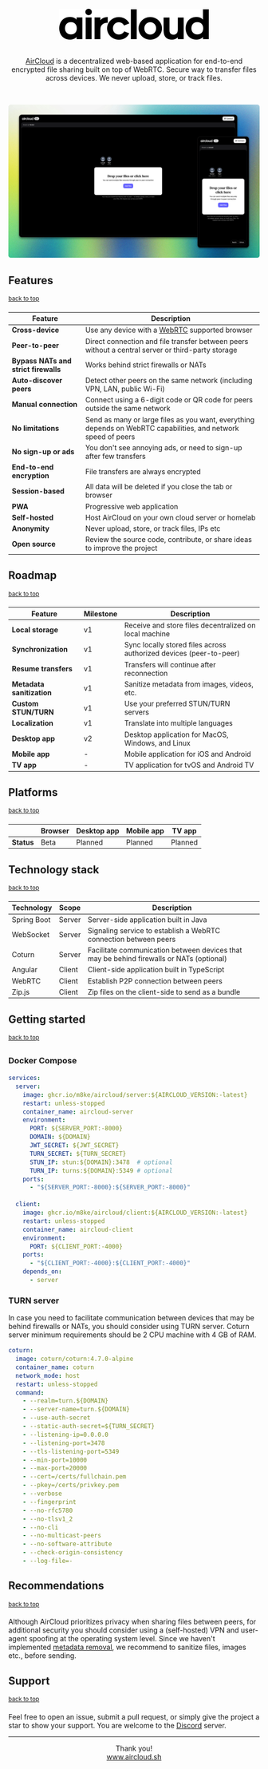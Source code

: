 <a name="top"></a>

<div align="center">

<a href="https://github.com/m8ke/aircloud">
    <picture>
        <source media="(prefers-color-scheme: dark)" srcset="docs/aircloud-white.svg">
        <source media="(prefers-color-scheme: light)" srcset="docs/aircloud-black.svg">
        <img alt="AirCloud" src="docs/aircloud-black.svg">
    </picture>
</a>

<br>
<br>

<p>
<a href="https://aircloud.sh" target="_blank">AirCloud</a> is a decentralized web-based application for end-to-end encrypted file sharing built on top of WebRTC. Secure
way to transfer files across devices. We never upload, store, or track files.
</p>

</div>

<br>

![aircloud-cover.png](docs/aircloud-cover.png)

## Features

<sup><a href="#top">back to top</a></sup>

| Feature                              | Description                                                                                                    |
|--------------------------------------|----------------------------------------------------------------------------------------------------------------|
| **Cross-device**                     | Use any device with a [WebRTC](https://developer.mozilla.org/en-US/docs/Web/API/WebRTC_API) supported browser  |
| **Peer-to-peer**                     | Direct connection and file transfer between peers without a central server or third-party storage              |
| **Bypass NATs and strict firewalls** | Works behind strict firewalls or NATs                                                                          |
| **Auto-discover peers**              | Detect other peers on the same network (including VPN, LAN, public Wi-Fi)                                      |
| **Manual connection**                | Connect using a 6-digit code or QR code for peers outside the same network                                     |
| **No limitations**                   | Send as many or large files as you want, everything depends on WebRTC capabilities, and network speed of peers |
| **No sign-up or ads**                | You don't see annoying ads, or need to sign-up after few transfers                                             |
| **End-to-end encryption**            | File transfers are always encrypted                                                                            |
| **Session-based**                    | All data will be deleted if you close the tab or browser                                                       |
| **PWA**                              | Progressive web application                                                                                    |
| **Self-hosted**                      | Host AirCloud on your own cloud server or homelab                                                              |
| **Anonymity**                        | Never upload, store, or track files, IPs etc                                                                   |
| **Open source**                      | Review the source code, contribute, or share ideas to improve the project                                      |

## Roadmap

<sup><a href="#top">back to top</a></sup>

| Feature                   | Milestone | Description                                                        |
|---------------------------|-----------|--------------------------------------------------------------------|
| **Local storage**         | v1        | Receive and store files decentralized on local machine             |
| **Synchronization**       | v1        | Sync locally stored files across authorized devices (peer-to-peer) |
| **Resume transfers**      | v1        | Transfers will continue after reconnection                         |
| **Metadata sanitization** | v1        | Sanitize metadata from images, videos, etc.                        |
| **Custom STUN/TURN**      | v1        | Use your preferred STUN/TURN servers                               |
| **Localization**          | v1        | Translate into multiple languages                                  |
| **Desktop app**           | v2        | Desktop application for MacOS, Windows, and Linux                  |
| **Mobile app**            | -         | Mobile application for iOS and Android                             |
| **TV app**                | -         | TV application for tvOS and Android TV                             |

## Platforms

<sup><a href="#top">back to top</a></sup>

|            | **Browser** | **Desktop app** | **Mobile app** | **TV app** |
|------------|-------------|-----------------|----------------|------------|
| **Status** | Beta        | Planned         | Planned        | Planned    |

## Technology stack

<sup><a href="#top">back to top</a></sup>

| Technology  | Scope  | Description                                                                              |
|-------------|--------|------------------------------------------------------------------------------------------|
| Spring Boot | Server | Server-side application built in Java                                                    |
| WebSocket   | Server | Signaling service to establish a WebRTC connection between peers                         |
| Coturn      | Server | Facilitate communication between devices that may be behind firewalls or NATs (optional) |
| Angular     | Client | Client-side application built in TypeScript                                              |
| WebRTC      | Client | Establish P2P connection between peers                                                   |
| Zip.js      | Client | Zip files on the client-side to send as a bundle                                         |

## Getting started

<sup><a href="#top">back to top</a></sup>

### Docker Compose

```yaml
services:
  server:
    image: ghcr.io/m8ke/aircloud/server:${AIRCLOUD_VERSION:-latest}
    restart: unless-stopped
    container_name: aircloud-server
    environment:
      PORT: ${SERVER_PORT:-8000}
      DOMAIN: ${DOMAIN}
      JWT_SECRET: ${JWT_SECRET}
      TURN_SECRET: ${TURN_SECRET}
      STUN_IP: stun:${DOMAIN}:3478  # optional
      TURN_IP: turns:${DOMAIN}:5349 # optional
    ports:
      - "${SERVER_PORT:-8000}:${SERVER_PORT:-8000}"

  client:
    image: ghcr.io/m8ke/aircloud/client:${AIRCLOUD_VERSION:-latest}
    restart: unless-stopped
    container_name: aircloud-client
    environment:
      PORT: ${CLIENT_PORT:-4000}
    ports:
      - "${CLIENT_PORT:-4000}:${CLIENT_PORT:-4000}"
    depends_on:
      - server
```

### TURN server

In case you need to facilitate communication between devices that may be behind firewalls or NATs, you should consider
using TURN server. Coturn server minimum requirements should be 2 CPU machine with 4 GB of RAM.

```yaml
coturn:
  image: coturn/coturn:4.7.0-alpine
  container_name: coturn
  network_mode: host
  restart: unless-stopped
  command:
    - --realm=turn.${DOMAIN}
    - --server-name=turn.${DOMAIN}
    - --use-auth-secret
    - --static-auth-secret=${TURN_SECRET}
    - --listening-ip=0.0.0.0
    - --listening-port=3478
    - --tls-listening-port=5349
    - --min-port=10000
    - --max-port=20000
    - --cert=/certs/fullchain.pem
    - --pkey=/certs/privkey.pem
    - --verbose
    - --fingerprint
    - --no-rfc5780
    - --no-tlsv1_2
    - --no-cli
    - --no-multicast-peers
    - --no-software-attribute
    - --check-origin-consistency
    - --log-file=-
```

## Recommendations

<sup><a href="#top">back to top</a></sup>

Although AirCloud prioritizes privacy when sharing files between peers, for additional security you should consider
using a (self-hosted) VPN and user-agent spoofing at the operating system level. Since we haven't implemented [metadata
removal](https://emmatrowbridge.github.io/Excuse-Me-Your-Data-Is-Leaking/2025/05/27/Exposed-by-Metadata.html), we
recommend to sanitize files, images etc., before sending.

## Support

<sup><a href="#top">back to top</a></sup>

Feel free to open an issue, submit a pull request, or simply give the project a star to show your support. You are
welcome to the [Discord](https://discord.gg/WChhuk96) server.

___

<p align="center">
Thank you!
<br>
<a href="https://aircloud.sh" target="_blank">www.aircloud.sh</a>
</p>
